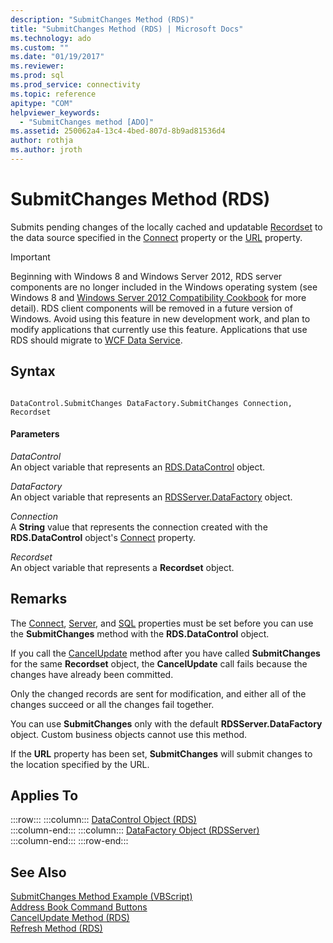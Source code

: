 ```yaml
---
description: "SubmitChanges Method (RDS)"
title: "SubmitChanges Method (RDS) | Microsoft Docs"
ms.technology: ado
ms.custom: ""
ms.date: "01/19/2017"
ms.reviewer: 
ms.prod: sql
ms.prod_service: connectivity
ms.topic: reference
apitype: "COM"
helpviewer_keywords: 
  - "SubmitChanges method [ADO]"
ms.assetid: 250062a4-13c4-4bed-807d-8b9ad81536d4
author: rothja
ms.author: jroth
---
```

# SubmitChanges Method (RDS)
Submits pending changes of the locally cached and updatable [Recordset](../ado-api/recordset-object-ado.md) to the data source specified in the [Connect](./connect-property-rds.md) property or the [URL](./url-property-rds.md) property.  
  
> [!IMPORTANT]
>  Beginning with Windows 8 and Windows Server 2012, RDS server components are no longer included in the Windows operating system (see Windows 8 and [Windows Server 2012 Compatibility Cookbook](https://www.microsoft.com/download/details.aspx?id=27416) for more detail). RDS client components will be removed in a future version of Windows. Avoid using this feature in new development work, and plan to modify applications that currently use this feature. Applications that use RDS should migrate to [WCF Data Service](/dotnet/framework/wcf/).  
  
## Syntax  
  
```  
  
DataControl.SubmitChanges DataFactory.SubmitChanges Connection, Recordset  
```  
  
#### Parameters  
 *DataControl*  
 An object variable that represents an [RDS.DataControl](./datacontrol-object-rds.md) object.  
  
 *DataFactory*  
 An object variable that represents an [RDSServer.DataFactory](./datafactory-object-rdsserver.md) object.  
  
 *Connection*  
 A **String** value that represents the connection created with the **RDS.DataControl** object's [Connect](./connect-property-rds.md) property.  
  
 *Recordset*  
 An object variable that represents a **Recordset** object.  
  
## Remarks  
 The [Connect](./connect-property-rds.md), [Server](./server-property-rds.md), and [SQL](./sql-property.md) properties must be set before you can use the **SubmitChanges** method with the **RDS.DataControl** object.  
  
 If you call the [CancelUpdate](./cancelupdate-method-rds.md) method after you have called **SubmitChanges** for the same **Recordset** object, the **CancelUpdate** call fails because the changes have already been committed.  
  
 Only the changed records are sent for modification, and either all of the changes succeed or all the changes fail together.  
  
 You can use **SubmitChanges** only with the default **RDSServer.DataFactory** object. Custom business objects cannot use this method.  
  
 If the **URL** property has been set, **SubmitChanges** will submit changes to the location specified by the URL.  
  
## Applies To  

:::row:::
    :::column:::
        [DataControl Object (RDS)](./datacontrol-object-rds.md)  
    :::column-end:::
    :::column:::
        [DataFactory Object (RDSServer)](./datafactory-object-rdsserver.md)  
    :::column-end:::
:::row-end:::

## See Also  
 [SubmitChanges Method Example (VBScript)](./submitchanges-method-example-vbscript.md)   
 [Address Book Command Buttons](../../guide/remote-data-service/address-book-command-buttons.md)   
 [CancelUpdate Method (RDS)](./cancelupdate-method-rds.md)   
 [Refresh Method (RDS)](./refresh-method-rds.md)